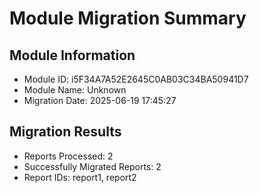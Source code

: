 # Module Migration Summary

## Module Information

- Module ID: i5F34A7A52E2645C0AB03C34BA50941D7
- Module Name: Unknown
- Migration Date: 2025-06-19 17:45:27

## Migration Results

- Reports Processed: 2
- Successfully Migrated Reports: 2
- Report IDs: report1, report2
